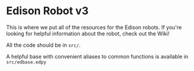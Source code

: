 # Edison Robot v3

This is where we put all of the resources for the Edison robots.
If you're looking for helpful information about the robot, check out the Wiki!

All the code should be in `src/`. 

A helpful base with convenient aliases to common functions is available in `src/edbase.edpy`